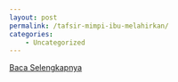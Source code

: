 ```yaml
---
layout: post
permalink: /tafsir-mimpi-ibu-melahirkan/
categories:
    - Uncategorized
---
```


[Baca Selengkapnya](/04)